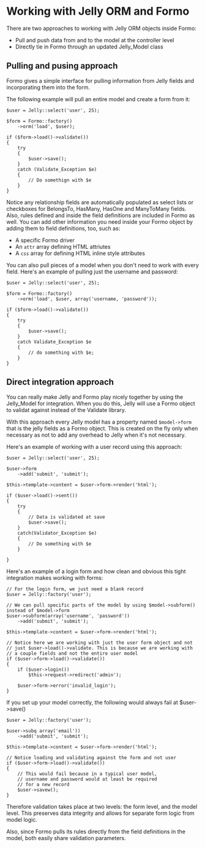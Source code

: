 # Working with Jelly ORM and Formo

There are two approaches to working with Jelly ORM objects inside Formo:

* Pull and push data from and to the model at the controller level
* Directly tie in Formo through an updated Jelly_Model class

## Pulling and pusing approach

Formo gives a simple interface for pulling information from Jelly fields and incorporating them into the form.

The following example will pull an entire model and create a form from it:

	$user = Jelly::select('user', 25);

	$form = Formo::factory()
		->orm('load', $user);
		
	if ($form->load()->validate())
	{
		try
		{
			$user->save();
		}
		catch (Validate_Exception $e)
		{
			// Do somethign with $e
		}
	}	
		
Notice any relationship fields are automatically populated as select lists or checkboxes for BelongsTo, HasMany, HasOne and ManyToMany fields. Also, rules defined and inside the field definitions are included in Formo as well. You can add other information you need inside your Formo object by adding them to field definitions, too, such as:

* A specific Formo driver
* An `attr` array defining HTML attriutes
* A `css` array for defining HTML inline style attributes

You can also pull pieces of a model when you don't need to work with every field. Here's an example of pulling just the username and password:

	$user = Jelly::select('user', 25);
	
	$form = Formo::factory()
		->orm('load', $user, array('username, 'password'));
		
	if ($form->load()->validate())
	{
		try
		{
			$user->save();
		}
		catch Validate_Exception $e
		{
			// do something with $e;
		}
	}
	
## Direct integration approach

You can really make Jelly and Formo play nicely together by using the Jelly_Model for integration. When you do this, Jelly will use a Formo object to validat against instead of the Validate library.

With this approach every Jelly model has a property named `$model->form` that is the jelly fields as a Formo object. This is created on the fly only when necessary as not to add any overhead to Jelly when it's not necessary.

Here's an example of working with a user record using this approach:

	$user = Jelly::select('user', 25);
	
	$user->form
		->add('submit', 'submit');
		
	$this->template->content = $user->form->render('html');
	
	if ($user->load()->sent())
	{
		try
		{
			// Data is validated at save
			$user->save();
		}
		catch(Validator_Exception $e)
		{
			// Do something with $e
		}
		
	}

Here's an example of a login form and how clean and obvious this tight integration makes working with forms:

	// For the login form, we just need a blank record
	$user = Jelly::factory('user');
	
	// We can pull specific parts of the model by using $model->subform() instead of $model->form
	$user->subform(array('username', 'password'))
		->add('submit', 'submit');
		
	$this->template->content = $user->form->render('html');
	
	// Notice here we are working with just the user form object and not
	// just $user->load()->validate. This is because we are working with
	// a couple fields and not the entire user model
	if ($user->form->load()->validate())
	{
		if ($user->login())
			$this->request->redirect('admin');
			
		$user->form->error('invalid_login');
	}
	
If you set up your model correctly, the following would always fail at $user->save()

	$user = Jelly::factory('user');
	
	$user->subq array('email'))
		->add('submit', 'submit');
		
	$this->template->content = $user->form->render('html');
	
	// Notice loading and validating against the form and not user
	if ($user->form->load()->validate())
	{
		// This would fail because in a typical user model,
		// username and password would at least be required
		// for a new record
		$user->savew();
	}
	
Therefore validation takes place at two levels: the form level, and the model level. This preserves data integrity and allows for separate form logic from model logic.

Also, since Formo pulls its rules directly from the field definitions in the model, both easily share validation parameters.